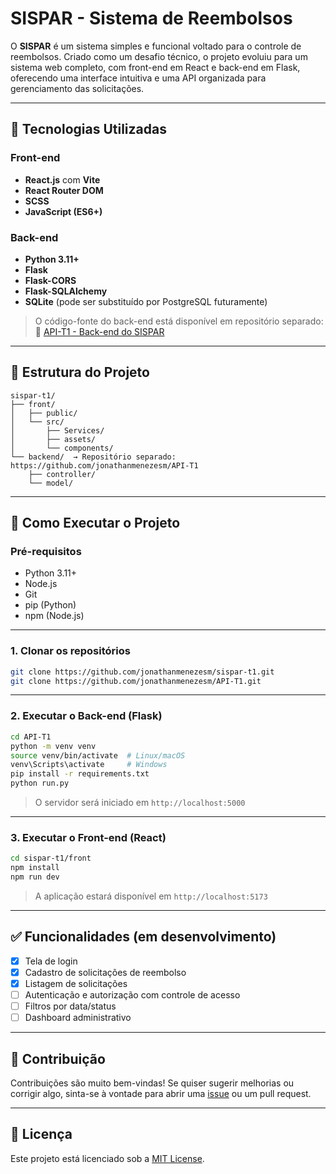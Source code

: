 # SISPAR - Sistema de Reembolsos

O **SISPAR** é um sistema simples e funcional voltado para o controle de reembolsos. Criado como um desafio técnico, o projeto evoluiu para um sistema web completo, com front-end em React e back-end em Flask, oferecendo uma interface intuitiva e uma API organizada para gerenciamento das solicitações.

---

## 🚀 Tecnologias Utilizadas

### Front-end

- **React.js** com **Vite**
- **React Router DOM**
- **SCSS**
- **JavaScript (ES6+)**

### Back-end

- **Python 3.11+**
- **Flask**
- **Flask-CORS**
- **Flask-SQLAlchemy**
- **SQLite** (pode ser substituído por PostgreSQL futuramente)

> O código-fonte do back-end está disponível em repositório separado:  
> 🔗 [API-T1 - Back-end do SISPAR](https://github.com/jonathanmenezesm/API-T1)

---

## 📁 Estrutura do Projeto

```
sispar-t1/
├── front/
│   ├── public/
│   └── src/
│       ├── Services/
│       ├── assets/
│       └── components/
└── backend/  → Repositório separado: https://github.com/jonathanmenezesm/API-T1
    ├── controller/
    └── model/
```

---

## 🔧 Como Executar o Projeto

### Pré-requisitos

- Python 3.11+
- Node.js
- Git
- pip (Python)
- npm (Node.js)

---

### 1. Clonar os repositórios

```bash
git clone https://github.com/jonathanmenezesm/sispar-t1.git
git clone https://github.com/jonathanmenezesm/API-T1.git
```

---

### 2. Executar o Back-end (Flask)

```bash
cd API-T1
python -m venv venv
source venv/bin/activate  # Linux/macOS
venv\Scripts\activate     # Windows
pip install -r requirements.txt
python run.py
```

> O servidor será iniciado em `http://localhost:5000`

---

### 3. Executar o Front-end (React)

```bash
cd sispar-t1/front
npm install
npm run dev
```

> A aplicação estará disponível em `http://localhost:5173`

---

## ✅ Funcionalidades (em desenvolvimento)

- [x] Tela de login
- [x] Cadastro de solicitações de reembolso
- [x] Listagem de solicitações
- [ ] Autenticação e autorização com controle de acesso
- [ ] Filtros por data/status
- [ ] Dashboard administrativo

---

## 🤝 Contribuição

Contribuições são muito bem-vindas! Se quiser sugerir melhorias ou corrigir algo, sinta-se à vontade para abrir uma [issue](https://github.com/jonathanmenezesm/sispar-t1/issues) ou um pull request.

---

## 📄 Licença

Este projeto está licenciado sob a [MIT License](LICENSE).
